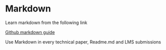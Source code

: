 # Markdown

Learn markdown from the following link

[Github markdown guide](https://guides.github.com/features/mastering-markdown/)

Use Markdown in every technical paper, Readme.md and LMS submissions

